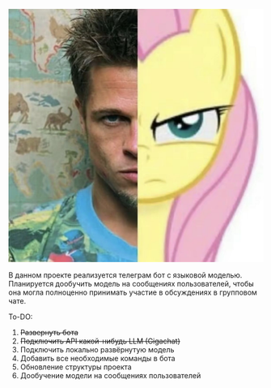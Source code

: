 ![Funny Durden](funny_durden.jpg)

В данном проекте реализуется телеграм бот с языковой моделью. Планируется дообучить модель на сообщениях пользователей, чтобы она могла полноценно принимать участие в обсуждениях в групповом чате.

To-DO:

1. ~~Развернуть бота~~
2. ~~Подключить API какой-нибудь LLM (Gigachat)~~
3. Подключить локально развёрнутую модель
4. Добавить все необходимые команды в бота
5. Обновление структуры проекта
6. Дообучение модели на сообщениях пользователей
